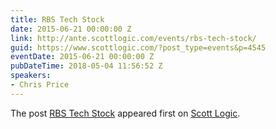 ```yaml
---
title: RBS Tech Stock
date: 2015-06-21 00:00:00 Z
link: http://ante.scottlogic.com/events/rbs-tech-stock/
guid: https://www.scottlogic.com/?post_type=events&p=4545
eventDate: 2015-06-21 00:00:00 Z
pubDateTime: 2018-05-04 11:56:52 Z
speakers:
- Chris Price
---
```


<p>The post <a rel="nofollow" href="http://ante.scottlogic.com/events/rbs-tech-stock/">RBS Tech Stock</a> appeared first on <a rel="nofollow" href="http://ante.scottlogic.com">Scott Logic</a>.</p>